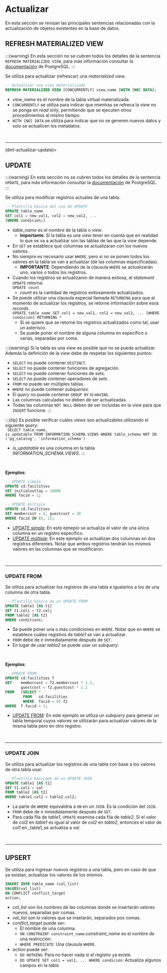 # Actualizar

En esta sección se revisan las principales sentencias relacionadas con la actualización de objetos existentes en la base de datos.

## REFRESH MATERIALIZED VIEW

:::{warning}
En esta sección no se cubren todos los detalles de la sentencia `REFRESH MATERIALIZED VIEW`, para más información consultar la [documentación](https://www.postgresql.org/docs/current/sql-refreshmaterializedview.html) de PostgreSQL.
:::

Se utiliza para actualizar (refrescar) una _materialized view_.

```sql
-- Actualizar una view materializada
REFRESH MATERIALIZED VIEW [CONCURRENTLY] view_name [WITH [NO] DATA];
```
- _view_name_ es el nombre de la tabla virtual materializada.
- `CONCURRENTLY` se utiliza para indicar que mientras se refreca la _view_ no se ponga en _read only_, permitiendo que se ejecuten otros procedimientos al mismo tiempo.
- `WITH [NO] DATA` se utiliza para indicar que no se generen nuevos datos y solo se actualicen los metadatos.

<br/>

---
(dml-actualizar-update)=
## UPDATE

:::{warning}
En esta sección no se cubren todos los detalles de la sentencia `UPDATE`, para más información consultar la [documentación](https://www.postgresql.org/docs/current/sql-update.html) de PostgreSQL.
:::

Se utiliza para modificar registros actuales de una tabla.

```sql
-- Plantilla básica del uso de UPDATE
UPDATE table_name
SET col1 = new_val1, col2 = new_val2, ...
[WHERE condicion;]
```
- _table_name_ es el nombre de la tabla o _view_.
    - **Importante**: Si la tabla es una _view_ tener en cuenta que en realidad lo que se va a actualizar son las tablas de las que la _view_ depende. 
- En `SET` se establece qué columnas se actualizaran con los nuevos valores.
- No siempre es necesario usar `WHERE`, pero si no se ponen todos los valores en la tabla se van a actualizar (de las columnas especificadas).
    - **IMPORTANTE**: Dependiendo de la clausula `WHERE` se actualizarán uno, varios o todos los registros.
- Cuando los registros se actualizaron de manera exitosa, el _statement_ `UPDATE` retorna: <br/> `UPDATE count`
    - _count_ es la cantidad de registros exitosamente actualizados.
- Se puede utilizar una clausula especial llamada `RETURNING` para que al momento de actualizar los registros, se retorne información sobre esos _records_. <br/> `UPDATE table_name SET col1 = new_val1, col2 = new_val2, ... [WHERE condicion] RETURNING *`
    - Si se quiere que se retorne los registros actualizados como tal, usar un asterisco.
    - Se puede poner el nombre de alguna columna en específico o varias, separadas por coma.

:::{warning}
Si la tabla es una _view_ es posible que no se pueda actualizar. Además la definición de la _view_ debe de respetar los siguientes puntos:
- `SELECT` no puede contener `DISTINCT`.
- `SELECT` no puede contener funciones de agregación.
- `SELECT` no puede contener funciones de _sets_.
- `SELECT` no puede contener operadores de _sets_.
- `FROM` no puede ser múltiples tablas.
- `WHERE` no puede contener _subqueries_.
- El _query_ no puede contener `GROUP BY` ni `HAVING`.
- Las columnas calculadas no deben de ser actualizadas.
- Todas las columnas `NOT NULL` deben de ser incluidas en la _view_ para que `INSERT` funcione.
:::

:::{tip}
Es posible verificar cuáles _views_ son actualizables utilizando el siguiente _query_: <br/>
<code> SELECT table_name, is_updatable
FROM INFORMATION_SCHEMA.VIEWS
WHERE table_schema NOT IN ('pg_catalog', 'information_schema')
</code>
- _is_updatable_ es una columna en la tabla _INFORMATION_SCHEMA.VIEWS_.
:::

<br/>

**Ejemplos**:

```sql
-- UPDATE simple
UPDATE cd.facilities
SET initialoutlay = 10000
WHERE facid = 1;

-- UPDATE múltiple
UPDATE cd.facilities
SET membercost = 6, guestcost = 30
WHERE facid IN (0, 1);
```
- [UPDATE simple](https://pgexercises.com/questions/updates/update.html): En este ejmeplo se actualiza el valor de una única columna en un registro específico.
- [UPDATE múltiple](https://pgexercises.com/questions/updates/updatemultiple.html): En este ejemplo se actualizan dos columnas en dos registros diferentes. Notar que ambos registros tendrán los mismos valores en las columnas que se modificaron.

<br/>

---
### UPDATE FROM

Se  utiliza para actualizar los registros de una tabla e igualarlos a los de una columna de otra tabla.
```sql
-- Plantilla básica de un UPDATE FROM
UPDATE table1 [AS t1]
SET t1.coli = t2.colj
FROM table2 [AS t2]
WHERE conditions;
```
- Se puede poner una o más condiciones en `WHERE`. Notar que en `WHERE` se establece cuáles registros de _table1_ se van a actualizar.
- `FROM` debe de ir inmediatamente después de `SET`.
- En lugar de usar _tabla2_ se puede usar un _subquery_.

<br/>

**Ejemplos**:

```sql
-- UPDATE FROM
UPDATE cd.facilities f
SET    membercost = f2.membercost * 1.1,
       guestcost = f2.guestcost * 1.1
FROM   (SELECT *
        FROM   cd.facilities
        WHERE  facid = 0) f2
WHERE  f.facid = 1;  
```
- [UPDATE FROM](https://pgexercises.com/questions/updates/updatecalculated.html): En este ejemplo se utiliza un _subquery_ para generar un tabla temporal cuyos valores se utilizarán para actualizar valores de la misma tabla pero en otro registro.

<br/>

---
### UPDATE JOIN

Se utiliza para actualizar los registros de una tabla con base a los valores de otra tabla usar:
```sql
-- Plantilla básicame de un UPDATE JOIN
UPDATE table1 [AS t1]
SET t1.col1 = val
FROM table2 [AS t2]
WHERE table1.col2 = table2.col2;
```
- La parte de `WHERE` equivaldría a `ON` en un `JOIN`. Es la condición del `JOIN`.
- `FROM` debe de ir inmediatamente después de `SET`.
- Para cada fila de _table1_, `UPDATE` examina cada fila de _table2_. Si el valor de _col2_ en _table1_ es igual al valor de _col2_ en _table2_, entonces el valor de _col1_ en _table1_se actualiza a _val_.

<br/>

---
## UPSERT

Se utiliza para ingresar nuevos registros a una tabla, pero en caso de que ya existan, actualizar los valores de los mismos.

```sql
INSERT INTO table_name (col_list) 
VALUES(val_list)
ON CONFLICT conflict_target 
action;
```
- _col_list_ son los nombres de las columnas donde se insertarán valores nuevos, separadas por comas.
- _val_list_ son lo valores que se insetarán, separados pos comas.
- _conflict_target_ puede ser:
    - El nombre de una columna.
    - `ON CONSTRAINT constraint_name`:_constraint_name_ es el nombre de una restricción.
    - `WHERE PREDICATE`: Una clausula `WHERE`.
- _action_ puede ser:
    - `DO NOTHING`: Para no hacer nada si el registro ya existe.
    - `DO UPDATE SET col1 = val1, ... WHERE condición`: Actualiza algunos campos en la _table_.